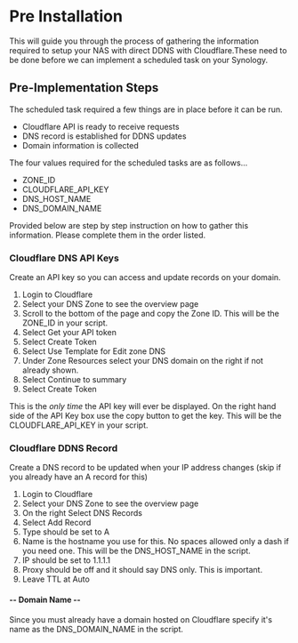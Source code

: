 # Pre Installation
This will guide you through the process of gathering the information required to setup your NAS with direct DDNS with Cloudflare.These need to be done before we can implement a scheduled task on your Synology.

## Pre-Implementation Steps
The scheduled task required a few things are in place before it can be run.
* Cloudflare API is ready to receive requests
* DNS record is established for DDNS updates
* Domain information is collected

The four values required for the scheduled tasks are as follows...
* ZONE_ID
* CLOUDFLARE_API_KEY
* DNS_HOST_NAME
* DNS_DOMAIN_NAME

Provided below are step by step instruction on how to gather this information. Please complete them in the order listed.

### Cloudflare DNS API Keys
Create an API key so you can access and update records on your domain.

1. Login to Cloudflare
2. Select your DNS Zone to see the overview page
3. Scroll to the bottom of the page and copy the Zone ID. This will be the ZONE_ID in your script.
4. Select Get your API token
5. Select Create Token
6. Select Use Template for Edit zone DNS
7. Under Zone Resources select your DNS domain on the right if not already shown.
8. Select Continue to summary
9. Select Create Token

This is the _only time_ the API key will ever be displayed. On the right hand side of the API Key box use the copy button to get the key. This will be the CLOUDFLARE_API_KEY in your script.

### Cloudflare DDNS Record
Create a DNS record to be updated when your IP address changes (skip if you already have an A record for this)

1. Login to Cloudflare
2. Select your DNS Zone to see the overview page
3. On the right Select DNS Records
4. Select Add Record
5. Type should be set to A
6. Name is the hostname you use for this. No spaces allowed only a dash if you need one. This will be the DNS_HOST_NAME in the script.
7. IP should be set to 1.1.1.1
8. Proxy should be off and it should say DNS only. This is important.
9. Leave TTL at Auto

#### -- Domain Name --
Since you must already have a domain hosted on Cloudflare specify it's name as the DNS_DOMAIN_NAME in the script.

